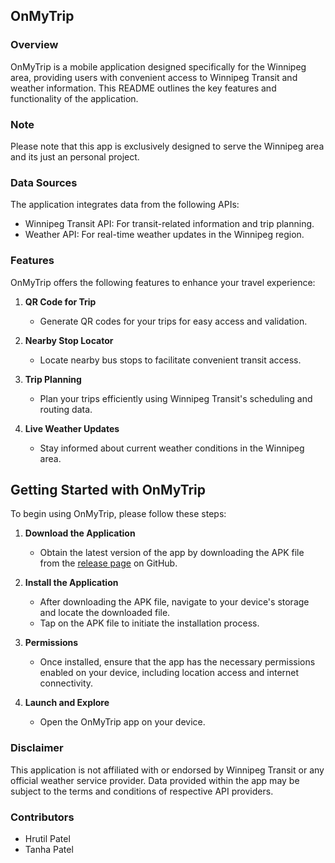 ## OnMyTrip

### Overview
OnMyTrip is a mobile application designed specifically for the Winnipeg area, providing users with convenient access to Winnipeg Transit and weather information. This README outlines the key features and functionality of the application.

### Note
Please note that this app is exclusively designed to serve the Winnipeg area and its just an personal project. 

### Data Sources
The application integrates data from the following APIs:
- Winnipeg Transit API: For transit-related information and trip planning.
- Weather API: For real-time weather updates in the Winnipeg region.

### Features
OnMyTrip offers the following features to enhance your travel experience:

1. **QR Code for Trip**
   - Generate QR codes for your trips for easy access and validation.
   
2. **Nearby Stop Locator**
   - Locate nearby bus stops to facilitate convenient transit access.
   
3. **Trip Planning**
   - Plan your trips efficiently using Winnipeg Transit's scheduling and routing data.
   
4. **Live Weather Updates**
   - Stay informed about current weather conditions in the Winnipeg area.

## Getting Started with OnMyTrip

To begin using OnMyTrip, please follow these steps:

1. **Download the Application**
   - Obtain the latest version of the app by downloading the APK file from the [release page](link_to_your_release_page) on GitHub.

2. **Install the Application**
   - After downloading the APK file, navigate to your device's storage and locate the downloaded file.
   - Tap on the APK file to initiate the installation process.

3. **Permissions**
   - Once installed, ensure that the app has the necessary permissions enabled on your device, including location access and internet connectivity.

4. **Launch and Explore**
   - Open the OnMyTrip app on your device.

### Disclaimer
This application is not affiliated with or endorsed by Winnipeg Transit or any official weather service provider. Data provided within the app may be subject to the terms and conditions of respective API providers.

### Contributors

- Hrutil Patel
- Tanha Patel 




